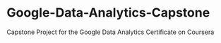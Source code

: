 # Google-Data-Analytics-Capstone
Capstone Project for the Google Data Analytics Certificate on Coursera
